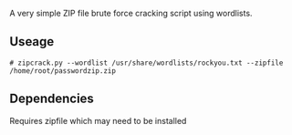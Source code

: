 A very simple ZIP file brute force cracking script using wordlists.


## Useage

``` 
# zipcrack.py --wordlist /usr/share/wordlists/rockyou.txt --zipfile /home/root/passwordzip.zip
```

## Dependencies

Requires zipfile which may need to be installed
